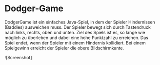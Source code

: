 # Dodger-Game
DodgerGame ist ein einfaches Java-Spiel, in dem der Spieler Hindernissen (Baddies) ausweichen muss.
Der Spieler bewegt sich durch Tastendruck nach links, rechts, oben und unten. Ziel des Spiels ist es,
so lange wie möglich zu überleben und dabei eine hohe Punktzahl zu erreichen. 
Das Spiel endet, wenn der Spieler mit einem Hindernis kollidiert.
Bei einem Spielgewinn erreicht der Spieler die obere Bildschirmkante.

![Screenshot]
